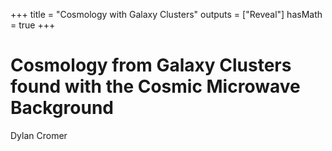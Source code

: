 +++
title = "Cosmology with Galaxy Clusters"
outputs = ["Reveal"]
hasMath = true
+++

# Cosmology from Galaxy Clusters found with the Cosmic Microwave Background

Dylan Cromer

